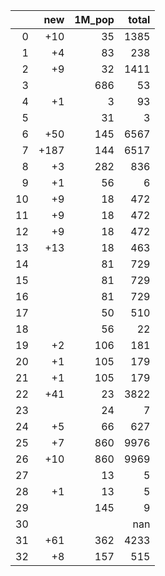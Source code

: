 |    |   new |   1M_pop |   total |
|---:|------:|---------:|--------:|
|  0 |   +10 |       35 |    1385 |
|  1 |    +4 |       83 |     238 |
|  2 |    +9 |       32 |    1411 |
|  3 |       |      686 |      53 |
|  4 |    +1 |        3 |      93 |
|  5 |       |       31 |       3 |
|  6 |   +50 |      145 |    6567 |
|  7 |  +187 |      144 |    6517 |
|  8 |    +3 |      282 |     836 |
|  9 |    +1 |       56 |       6 |
| 10 |    +9 |       18 |     472 |
| 11 |    +9 |       18 |     472 |
| 12 |    +9 |       18 |     472 |
| 13 |   +13 |       18 |     463 |
| 14 |       |       81 |     729 |
| 15 |       |       81 |     729 |
| 16 |       |       81 |     729 |
| 17 |       |       50 |     510 |
| 18 |       |       56 |      22 |
| 19 |    +2 |      106 |     181 |
| 20 |    +1 |      105 |     179 |
| 21 |    +1 |      105 |     179 |
| 22 |   +41 |       23 |    3822 |
| 23 |       |       24 |       7 |
| 24 |    +5 |       66 |     627 |
| 25 |    +7 |      860 |    9976 |
| 26 |   +10 |      860 |    9969 |
| 27 |       |       13 |       5 |
| 28 |    +1 |       13 |       5 |
| 29 |       |      145 |       9 |
| 30 |       |          |     nan |
| 31 |   +61 |      362 |    4233 |
| 32 |    +8 |      157 |     515 |